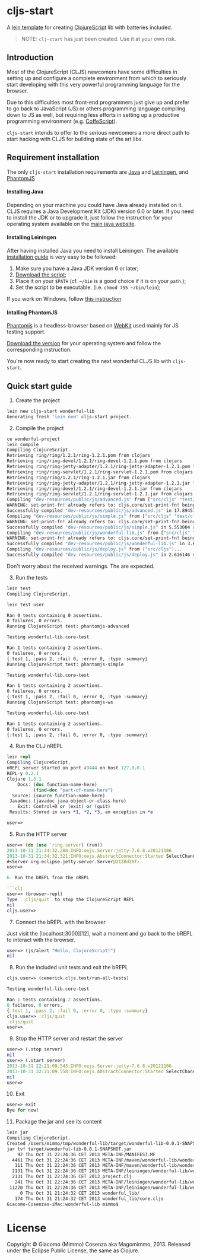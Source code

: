 # cljs-start

A [lein template][1] for creating [ClojureScript][2] lib with
batteries included.

> NOTE: `clj-start` has just been created. Use it at your own risk.

## Introduction

Most of the ClojureScript (CLJS) newcomers have some difficulties in
setting up and configure a complete environment from which to
seriously start developing with this very powerful programming
language for the browser.

Due to this difficulties most front-end programmers just give up and
prefer to go back to JavaScript (JS) or others programming language
compiling down to JS as well, but requiring less efforts in setting up
a productive programming environment (e.g. [CoffeScript][3]).

`cljs-start` intends to offer to the serious newcomers a more direct
path to start hacking with CLJS for building state of the art libs.

## Requirement installation

The only `cljs-start` installation requirements are
[Java][4] and [Leiningen][5], and [PhantomJS][6]

#### Installing Java

Depending on your machine you could have Java already installed on
it. CLJS requires a Java Development Kit (JDK) version 6.0 or
later. If you need to install the JDK or to upgrade it, just follow
the instruction for your operating system available on the
[main java website][7].

#### Installing Leiningen

After having installed Java you need to install Leiningen. The
available [installation guide][7] is very easy to be followed:

1. Make sure you have a Java JDK version 6 or later;
2. [Download the script][8];
3. Place it on your `$PATH` (cf. `~/bin` is a good choice if it is on your `path`.);
4. Set the script to be executable. (i.e. `chmod 755 ~/bin/lein`);

If you work on Windows, follow [this instruction][9]

#### Intalling PhantomJS

[Phantomjs][6] is a headless-browser based on [WebKit][10] used mainly
for JS testing support.

[Download the version][11] for your operating system and follow the
corresponding instruction.

You're now ready to start creating the next wonderful CLJS lib with
`cljs-start`.

## Quick start guide

1. Create the project

```bash
lein new cljs-start wonderful-lib
Generating fresh 'lein new' cljs-start project.
```

2. Compile the project

```bash
ce wonderful-project
lein compile
Compiling ClojureScript.
Retrieving ring/ring/1.2.1/ring-1.2.1.pom from clojars
Retrieving ring/ring-devel/1.2.1/ring-devel-1.2.1.pom from clojars
Retrieving ring/ring-jetty-adapter/1.2.1/ring-jetty-adapter-1.2.1.pom from clojars
Retrieving ring/ring-servlet/1.2.1/ring-servlet-1.2.1.pom from clojars
Retrieving ring/ring/1.2.1/ring-1.2.1.jar from clojars
Retrieving ring/ring-jetty-adapter/1.2.1/ring-jetty-adapter-1.2.1.jar from clojars
Retrieving ring/ring-devel/1.2.1/ring-devel-1.2.1.jar from clojars
Retrieving ring/ring-servlet/1.2.1/ring-servlet-1.2.1.jar from clojars
Compiling "dev-resources/public/js/advanced.js" from ["src/cljs" "test/cljs"]...
WARNING: set-print-fn! already refers to: cljs.core/set-print-fn! being replaced by: cemerick.cljs.test/set-print-fn! at line 252 /Users/mimmo/tmp/wonderful-lib/target/cljsbuild-compiler-0/cemerick/cljs/test.cljs
Successfully compiled "dev-resources/public/js/advanced.js" in 17.894572 seconds.
Compiling "dev-resources/public/js/simple.js" from ["src/cljs" "test/cljs"]...
WARNING: set-print-fn! already refers to: cljs.core/set-print-fn! being replaced by: cemerick.cljs.test/set-print-fn! at line 252 /Users/mimmo/tmp/wonderful-lib/target/cljsbuild-compiler-1/cemerick/cljs/test.cljs
Successfully compiled "dev-resources/public/js/simple.js" in 5.553004 seconds.
Compiling "dev-resources/public/js/wonderful-lib.js" from ["src/cljs" "test/cljs" "dev-resources/tools/repl"]...
WARNING: set-print-fn! already refers to: cljs.core/set-print-fn! being replaced by: cemerick.cljs.test/set-print-fn! at line 252 /Users/mimmo/tmp/wonderful-lib/target/cljsbuild-compiler-2/cemerick/cljs/test.cljs
Successfully compiled "dev-resources/public/js/wonderful-lib.js" in 3.698392 seconds.
Compiling "dev-resources/public/js/deploy.js" from ["src/cljs"]...
Successfully compiled "dev-resources/public/js/deploy.js" in 2.616146 seconds.
```

Don't worry about the received warnings. The are expected. 

3. Run the tests

```bash
lein test
Compiling ClojureScript.

lein test user

Ran 0 tests containing 0 assertions.
0 failures, 0 errors.
Running ClojureScript test: phantomjs-advanced

Testing wonderful-lib.core-test

Ran 1 tests containing 2 assertions.
0 failures, 0 errors.
{:test 1, :pass 2, :fail 0, :error 0, :type :summary}
Running ClojureScript test: phantomjs-simple

Testing wonderful-lib.core-test

Ran 1 tests containing 2 assertions.
0 failures, 0 errors.
{:test 1, :pass 2, :fail 0, :error 0, :type :summary}
Running ClojureScript test: phantomjs-ws

Testing wonderful-lib.core-test

Ran 1 tests containing 2 assertions.
0 failures, 0 errors.
{:test 1, :pass 2, :fail 0, :error 0, :type :summary}
```

4. Run the CLJ nREPL

```clj
lein repl
Compiling ClojureScript.
nREPL server started on port 49444 on host 127.0.0.1
REPL-y 0.2.1
Clojure 1.5.1
    Docs: (doc function-name-here)
          (find-doc "part-of-name-here")
  Source: (source function-name-here)
 Javadoc: (javadoc java-object-or-class-here)
    Exit: Control+D or (exit) or (quit)
 Results: Stored in vars *1, *2, *3, an exception in *e

user=>
```

5. Run the HTTP server

```clj
user=> (do (use 'ring.server) (run))
2013-10-31 21:34:32.288:INFO:oejs.Server:jetty-7.6.8.v20121106
2013-10-31 21:34:32.321:INFO:oejs.AbstractConnector:Started SelectChannelConnector@0.0.0.0:3000
#<Server org.eclipse.jetty.server.Server@2128d26f>
user=>

6. Run the bREPL from the nREPL

```clj
user=> (browser-repl)
Type `:cljs/quit` to stop the ClojureScript REPL
nil
cljs.user=>
```

7. Connect the bREPL with the browser

Just visit the [localhost:3000][12], wait a moment and go back to the
bREPL to interact with the browser.

```clj
user=> (js/alert "Hello, ClojureScript!")
nil
```

8. Run the included unit tests and exit the bREPL

```clj
cljs.user=> (cemerick.cljs.test/run-all-tests)

Testing wonderful-lib.core-test

Ran 1 tests containing 2 assertions.
0 failures, 0 errors.
{:test 1, :pass 2, :fail 0, :error 0, :type :summary}
cljs.user=> :cljs/quit
:cljs/quit
user=>
```

9. Stop the HTTP server and restart the server

```clj
user=> (.stop server)
nil
user=> (.start server)
2013-10-31 22:21:09.543:INFO:oejs.Server:jetty-7.6.8.v20121106
2013-10-31 22:21:09.558:INFO:oejs.AbstractConnector:Started SelectChannelConnector@0.0.0.0:3000
nil
user=>
```

10. Exit

```clj
user=> exit
Bye for now!
```

11. Package the jar and see its content

```bash
lein jar
Compiling ClojureScript.
Created /Users/mimmo/tmp/wonderful-lib/target/wonderful-lib-0.0.1-SNAPSHOT.jar
jar tvf target/wonderful-lib-0.0.1-SNAPSHOT.jar
    92 Thu Oct 31 22:24:36 CET 2013 META-INF/MANIFEST.MF
  4461 Thu Oct 31 22:24:36 CET 2013 META-INF/maven/wonderful-lib/wonderful-lib/pom.xml
   111 Thu Oct 31 22:24:36 CET 2013 META-INF/maven/wonderful-lib/wonderful-lib/pom.properties
  2131 Thu Oct 31 22:24:36 CET 2013 META-INF/leiningen/wonderful-lib/wonderful-lib/project.clj
  2131 Thu Oct 31 22:24:36 CET 2013 project.clj
   241 Thu Oct 31 22:24:36 CET 2013 META-INF/leiningen/wonderful-lib/wonderful-lib/README.md
 11220 Thu Oct 31 22:24:36 CET 2013 META-INF/leiningen/wonderful-lib/wonderful-lib/LICENSE
     0 Thu Oct 31 21:24:32 CET 2013 wonderful_lib/
   174 Thu Oct 31 21:24:32 CET 2013 wonderful_lib/core.cljs
Giacomo-Cosenzas-iMac:wonderful-lib mimmo$
```

# License

Copyright © Giacomo (Mimmo) Cosenza aka Magomimmo, 2013. Released
under the Eclipse Public License, the same as Clojure.

[1]: https://github.com/technomancy/leiningen/blob/master/doc/TEMPLATES.md
[2]: https://github.com/clojure/clojurescript
[3]: http://coffeescript.org/
[4]: http://www.java.com/en/
[5]: https://github.com/technomancy/leiningen
[6]: http://phantomjs.org/download.html
[7]: https://github.com/technomancy/leiningen#installation
[8]: https://raw.github.com/technomancy/leiningen/stable/bin/lein
[9]: https://github.com/technomancy/leiningen#windows
[10]: http://www.webkit.org/
[11]: http://phantomjs.org/download.html
